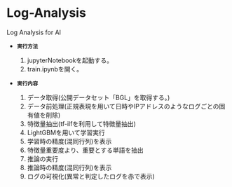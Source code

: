# Log-Analysis
Log Analysis for AI

* **`実行方法`**
  1. jupyterNotebookを起動する。
  2. train.ipynbを開く。

* **`実行内容`**
  1. データ取得(公開データセット「BGL」を取得する。)
  2. データ前処理(正規表現を用いて日時やIPアドレスのようなログごとの固有値を削除)
  3. 特徴量抽出(tf-ilfを利用して特徴量抽出)
  4. LightGBMを用いて学習実行
  5. 学習時の精度(混同行列)を表示
  6. 特徴量重要度より、重要とする単語を抽出
  7. 推論の実行
  8. 推論時の精度(混同行列)を表示
  9. ログの可視化(異常と判定したログを赤で表示)
